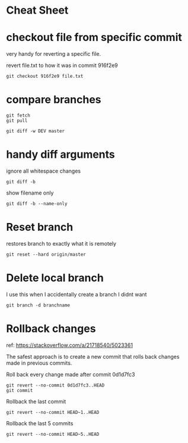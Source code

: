 Cheat Sheet
===========

# checkout file from specific commit

very handy for reverting a specific file.

revert file.txt to how it was in commit 916f2e9
```
git checkout 916f2e9 file.txt
```

# compare branches

```
git fetch
git pull

git diff -w DEV master
```

# handy diff arguments

ignore all whitespace changes
```
git diff -b
```

show filename only
```
git diff -b --name-only
```

# Reset branch

restores branch to exactly what it is remotely

```
git reset --hard origin/master
```

# Delete local branch

I use this when I accidentally create a branch I didnt want

```
git branch -d branchname
```

# Rollback changes

ref: https://stackoverflow.com/a/21718540/5023361

The safest approach is to create a new commit that rolls back changes made in previous commits.

Roll back every change made after commit 0d1d7fc3
```
git revert --no-commit 0d1d7fc3..HEAD
git commit
```

Rollback the last commit
```
git revert --no-commit HEAD~1..HEAD
```

Rollback the last 5 commits
```
git revert --no-commit HEAD~5..HEAD
```
